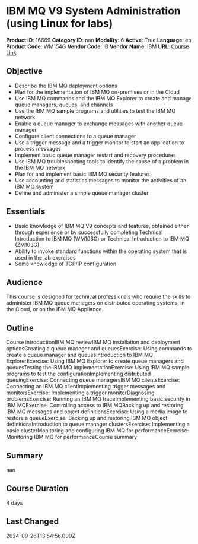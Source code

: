 # IBM MQ V9 System Administration (using Linux for labs)

**Product ID**: 16669
**Category ID**: nan
**Modality**: 6
**Active**: True
**Language**: en
**Product Code**: WM154G
**Vendor Code**: IB
**Vendor Name**: IBM
**URL**: [Course Link](https://www.fastlaneus.com/course/ibm-wm154g)

## Objective
- Describe the IBM MQ deployment options
- Plan for the implementation of IBM MQ on-premises or in the Cloud
- Use IBM MQ commands and the IBM MQ Explorer to create and manage queue managers, queues, and channels
- Use the IBM MQ sample programs and utilities to test the IBM MQ network
- Enable a queue manager to exchange messages with another queue manager
- Configure client connections to a queue manager
- Use a trigger message and a trigger monitor to start an application to process messages
- Implement basic queue manager restart and recovery procedures
- Use IBM MQ troubleshooting tools to identify the cause of a problem in the IBM MQ network
- Plan for and implement basic IBM MQ security features
- Use accounting and statistics messages to monitor the activities of an IBM MQ system
- Define and administer a simple queue manager cluster

## Essentials
- Basic knowledge of IBM MQ V9 concepts and features, obtained either through experience or by successfully completing Technical Introduction to IBM MQ (WM103G) or Technical Introduction to IBM MQ (ZM103G)
- Ability to invoke standard functions within the operating system that is used in the lab exercises
- Some knowledge of TCP/IP configuration

## Audience
This course is designed for technical professionals who require the skills to administer IBM MQ queue managers on distributed operating systems, in the Cloud, or on the IBM MQ Appliance.

## Outline
Course introductionIBM MQ reviewIBM MQ installation and deployment optionsCreating a queue manager and queuesExercise: Using commands to create a queue manager and queuesIntroduction to IBM MQ ExplorerExercise: Using IBM MQ Explorer to create queue managers and queuesTesting the IBM MQ implementationExercise: Using IBM MQ sample programs to test the configurationImplementing distributed queuingExercise: Connecting queue managersIBM MQ clientsExercise: Connecting an IBM MQ clientImplementing trigger messages and monitorsExercise: Implementing a trigger monitorDiagnosing problemsExercise: Running an IBM MQ traceImplementing basic security in IBM MQExercise: Controlling access to IBM MQBacking up and restoring IBM MQ messages and object definitionsExercise: Using a media image to restore a queueExercise: Backing up and restoring IBM MQ object definitionsIntroduction to queue manager clustersExercise: Implementing a basic clusterMonitoring and configuring IBM MQ for performanceExercise: Monitoring IBM MQ for performanceCourse summary

## Summary
nan

## Course Duration
4 days

## Last Changed
2024-09-26T13:54:56.000Z
